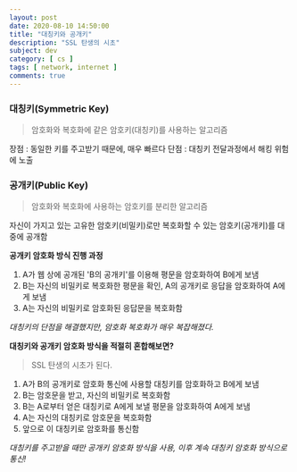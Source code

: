 ```yaml
---
layout: post
date: 2020-08-10 14:50:00
title: "대칭키와 공개키"
description: "SSL 탄생의 시초"
subject: dev
category: [ cs ]
tags: [ network, internet ]
comments: true
---
```


### 대칭키(Symmetric Key)

> 암호화와 복호화에 같은 암호키(대칭키)를 사용하는 알고리즘   

장점 : 동일한 키를 주고받기 때문에, 매우 빠르다
단점 : 대칭키 전달과정에서 해킹 위험에 노출

### 공개키(Public Key)

> 암호화와 복호화에 사용하는 암호키를 분리한 알고리즘

자신이 가지고 있는 고유한 암호키(비밀키)로만 복호화할 수 있는 암호키(공개키)를 대중에 공개함

**공개키 암호화 방식 진행 과정**
1. A가 웹 상에 공개된 'B의 공개키'를 이용해 평문을 암호화하여 B에게 보냄
2. B는 자신의 비밀키로 복호화한 평문을 확인, A의 공개키로 응답을 암호화하여 A에게 보냄
3. A는 자신의 비밀키로 암호화된 응답문을 복호화함

*대칭키의 단점을 해결했지만, 암호화 복호화가 매우 복잡해졌다.*

**대칭키와 공개키 암호화 방식을 적절히 혼합해보면?**

> SSL 탄생의 시초가 된다.

1. A가 B의 공개키로 암호화 통신에 사용할 대칭키를 암호화하고 B에게 보냄
2. B는 암호문을 받고, 자신의 비밀키로 복호화함
3. B는 A로부터 얻은 대칭키로 A에게 보낼 평문을 암호화하여 A에게 보냄
4. A는 자신의 대칭키로 암호문을 복호화함
5. 앞으로 이 대칭키로 암호화를 통신함

*대칭키를 주고받을 때만 공개키 암호화 방식을 사용, 이후 계속 대칭키 암호화 방식으로 통신!*
